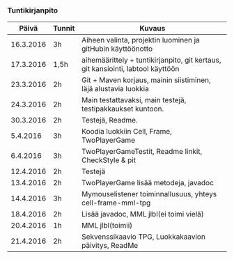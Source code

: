### Tuntikirjanpito
Päivä | Tunnit | Kuvaus
--------------- | ----- | ------
16.3.2016 | 3h | Aiheen valinta, projektin luominen ja gitHubin käyttöönotto
17.3.2016 | 1,5h | aihemäärittely + tuntikirjanpito, git kertaus, git kansiointi, labtool käyttöön
23.3.2016 | 2h | Git + Maven korjaus, mainin siistiminen, läjä alustavia luokkia
24.3.2016 | 2h | Main testattavaksi, main testejä, testipakkaukset kuntoon.
30.3.2016 | 2h | Testejä, Readme.
5.4.2016  | 3h | Koodia luokkiin Cell, Frame, TwoPlayerGame
6.4.2016  | 3h | TwoPlayerGameTestit, Readme linkit, CheckStyle & pit
12.4.2016 | 2h | Testejä
13.4.2016 | 2h | TwoPlayerGame lisää metodeja, javadoc
14.4.2016 | 3h | Mymouselistener toiminnallusuus, yhteys cell-frame-mml-tpg
18.4.2016 | 2h | Lisää javadoc, MML jlbl(ei toimi vielä)
20.4.2016 | 1h | MML jlbl(toimii)
21.4.2016 | 2h | Sekvenssikaavio TPG, Luokkakaavion päivitys, ReadMe
